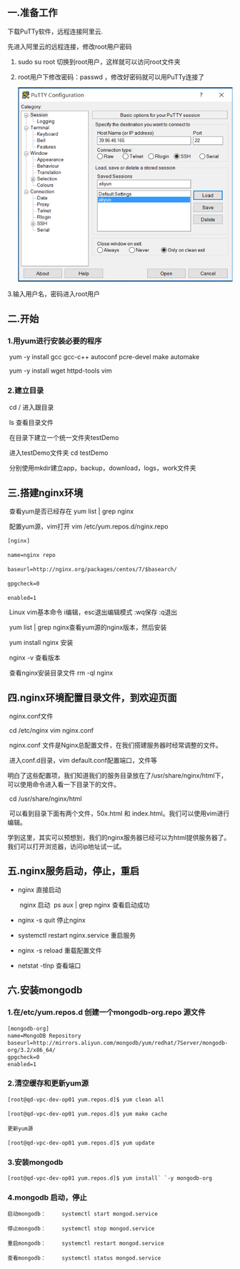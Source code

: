 ## 一.准备工作

下载PuTTy软件，远程连接阿里云.

先进入阿里云的远程连接，修改root用户密码

 1. sudo su root 切换到root用户，这样就可以访问root文件夹

 2. root用户下修改密码：passwd ，修改好密码就可以用PuTTy连接了

    ![1560663285246](../../assets/image/puTTY.png)

3.输入用户名，密码进入root用户



## 二.开始

### 1.用yum进行安装必要的程序

​		yum -y install gcc gcc-c++ autoconf pcre-devel make automake

​		yum -y install wget httpd-tools vim

### 2.建立目录

​		cd / 进入跟目录

​		ls 查看目录文件

​		在目录下建立一个统一文件夹testDemo

​		进入testDemo文件夹 cd testDemo

​		分别使用mkdir建立app，backup，download，logs，work文件夹

## 三.搭建nginx环境

​		查看yum是否已经存在 yum list | grep nginx

​		配置yum源，vim打开 vim /etc/yum.repos.d/nginx.repo

```
[nginx]

name=nginx repo

baseurl=http://nginx.org/packages/centos/7/$basearch/

gpgcheck=0

enabled=1
```

​		Linux vim基本命令 i编辑，esc退出编辑模式 :wq保存  :q退出

​		yum list | grep nginx查看yum源的nginx版本，然后安装

​		yum install nginx 安装

​		nginx -v 查看版本

​		查看nginx安装目录文件 rm -ql nginx

## 四.nginx环境配置目录文件，到欢迎页面

​		nginx.conf文件

​		cd /etc/nginx  vim nginx.conf

​		nginx.conf 文件是Nginx总配置文件，在我们搭建服务器时经常调整的文件。

​		进入conf.d目录，vim default.conf配置端口，文件等

​		明白了这些配置项，我们知道我们的服务目录放在了/usr/share/nginx/html下，可以使用命令进入看一下目录下的文件。

​		cd /usr/share/nginx/html

​		可以看到目录下面有两个文件，50x.html 和 index.html。我们可以使用vim进行编辑。

​		学到这里，其实可以预想到，我们的nginx服务器已经可以为html提供服务器了。我们可以打开浏览器，访问ip地址试一试。

## 五.nginx服务启动，停止，重启

- nginx		直接启动

  ​		nginx       启动
  ​		ps aux | grep nginx     查看启动成功

- nginx -s quit       停止nginx

- systemctl restart nginx.service      重启服务

- nginx -s reload       重载配置文件

- netstat -tlnp           查看端口

## 六.安装mongodb

### 1.在/etc/yum.repos.d 创建一个mongodb-org.repo 源文件

```
[mongodb-org]
name=MongoDB Repository
baseurl=http://mirrors.aliyun.com/mongodb/yum/redhat/7Server/mongodb-org/3.2/x86_64/
gpgcheck=0
enabled=1
```

### 2.清空缓存和更新yum源

```
[root@qd-vpc-dev-op01 yum.repos.d]$ yum clean all

[root@qd-vpc-dev-op01 yum.repos.d]$ yum make cache

更新yum源

[root@qd-vpc-dev-op01 yum.repos.d]$ yum update
```

### 3.安装mongodb

```
[root@qd-vpc-dev-op01 yum.repos.d]$ yum install` `-y mongodb-org
```

### 4.mongodb 启动，停止

```
启动mongodb：     systemctl start mongod.service

停止mongodb：     systemctl stop mongod.service

重启mongodb：     systemctl restart mongod.service

查看mongodb：     systemctl status mongod.service
```

